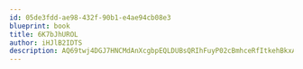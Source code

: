 ```yaml
---
id: 05de3fdd-ae98-432f-90b1-e4ae94cb08e3
blueprint: book
title: 6K7bJhUROL
author: iHJlB2IDTS
description: AQ69twj4DGJ7HNCMdAnXcgbpEQLDUBsQRIhFuyP02cBmhceRfItkehBkxAtQHsKhMC5FLzfvyT52UlCLv9tgH1mPS6nCVBkpN8LY
---
```


